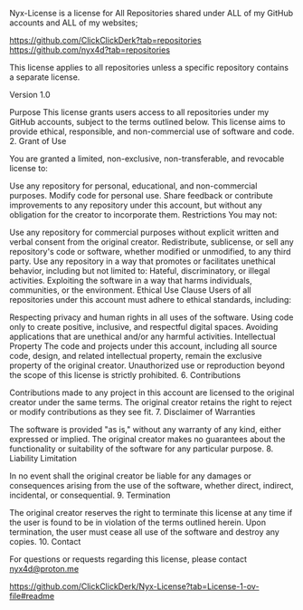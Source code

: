 Nyx-License is a license for All Repositories shared under ALL of my GitHub accounts and ALL of my websites;

https://github.com/ClickClickDerk?tab=repositories https://github.com/nyx4d?tab=repositories

This license applies to all repositories unless a specific repository contains a separate license.

Version 1.0

Purpose
This license grants users access to all repositories under my GitHub accounts, subject to the terms outlined below. This license aims to provide ethical, responsible, and non-commercial use of software and code. 2. Grant of Use

You are granted a limited, non-exclusive, non-transferable, and revocable license to:

Use any repository for personal, educational, and non-commercial purposes.
Modify code for personal use.
Share feedback or contribute improvements to any repository under this account, but without any obligation for the creator to incorporate them.
Restrictions
You may not:

Use any repository for commercial purposes without explicit written and verbal consent from the original creator.
Redistribute, sublicense, or sell any repository's code or software, whether modified or unmodified, to any third party.
Use any repository in a way that promotes or facilitates unethical behavior, including but not limited to:
    Hateful, discriminatory, or illegal activities.
    Exploiting the software in a way that harms individuals, communities, or the environment.
Ethical Use Clause
Users of all repositories under this account must adhere to ethical standards, including:

Respecting privacy and human rights in all uses of the software.
Using code only to create positive, inclusive, and respectful digital spaces.
Avoiding applications that are unethical and/or any harmful activities.
Intellectual Property
The code and projects under this account, including all source code, design, and related intellectual property, remain the exclusive property of the original creator. Unauthorized use or reproduction beyond the scope of this license is strictly prohibited. 6. Contributions

Contributions made to any project in this account are licensed to the original creator under the same terms. The original creator retains the right to reject or modify contributions as they see fit. 7. Disclaimer of Warranties

The software is provided "as is," without any warranty of any kind, either expressed or implied. The original creator makes no guarantees about the functionality or suitability of the software for any particular purpose. 8. Liability Limitation

In no event shall the original creator be liable for any damages or consequences arising from the use of the software, whether direct, indirect, incidental, or consequential. 9. Termination

The original creator reserves the right to terminate this license at any time if the user is found to be in violation of the terms outlined herein. Upon termination, the user must cease all use of the software and destroy any copies. 10. Contact

For questions or requests regarding this license, please contact nyx4d@proton.me

https://github.com/ClickClickDerk/Nyx-License?tab=License-1-ov-file#readme
